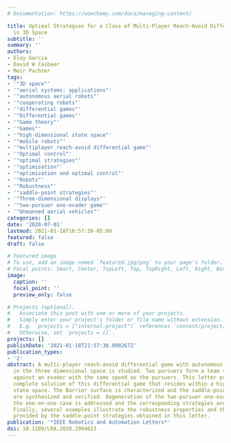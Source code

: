```yaml
---
# Documentation: https://wowchemy.com/docs/managing-content/

title: Optimal Strategies for a Class of Multi-Player Reach-Avoid Differential Games
  in 3D Space
subtitle: ''
summary: ''
authors:
- Eloy Garcia
- David W Casbeer
- Meir Pachter
tags:
- '"3D space"'
- '"aerial systems: applications"'
- '"autonomous aerial robots"'
- '"cooperating robots"'
- '"differential games"'
- '"Differential games"'
- '"Game theory"'
- '"Games"'
- '"high-dimensional state space"'
- '"mobile robots"'
- '"multiplayer reach-avoid differential game"'
- '"Optimal control"'
- '"optimal strategies"'
- '"optimisation"'
- '"optimization and optimal control"'
- '"Robots"'
- '"Robustness"'
- '"saddle-point strategies"'
- '"Three-dimensional displays"'
- '"two-pursuer one-evader game"'
- '"Unmanned aerial vehicles"'
categories: []
date: '2020-07-01'
lastmod: 2021-01-18T16:57:38-05:00
featured: false
draft: false

# Featured image
# To use, add an image named `featured.jpg/png` to your page's folder.
# Focal points: Smart, Center, TopLeft, Top, TopRight, Left, Right, BottomLeft, Bottom, BottomRight.
image:
  caption: ''
  focal_point: ''
  preview_only: false

# Projects (optional).
#   Associate this post with one or more of your projects.
#   Simply enter your project's folder or file name without extension.
#   E.g. `projects = ["internal-project"]` references `content/project/deep-learning/index.md`.
#   Otherwise, set `projects = []`.
projects: []
publishDate: '2021-01-18T21:57:38.090267Z'
publication_types:
- '2'
abstract: A multi-player reach-avoid differential game with autonomous aerial robots
  in the three dimensional space is studied. Two pursuers form a team to guard a target
  against an evader with the same speed as the pursuers. This letter provides the
  complete solution of this differential game that resides within a high-dimensional
  state space. The Barrier surface is characterized and the saddle-point strategies
  are synthesized and verified. Degeneration of the two-pursuer one-evader game into
  the one-on-one case is addressed and the corresponding strategies are obtained.
  Finally, several examples illustrate the robustness properties and the guarantees
  provided by the saddle-point strategies obtained in this letter.
publication: '*IEEE Robotics and Automation Letters*'
doi: 10.1109/LRA.2020.2994023
---
```

